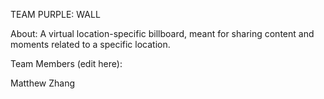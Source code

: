 TEAM PURPLE: WALL

About: A virtual location-specific billboard, meant for sharing content and moments related to a specific location.

Team Members (edit here):

Matthew Zhang
